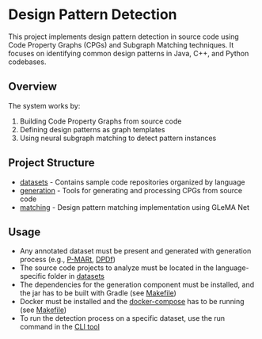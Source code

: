 # Design Pattern Detection

This project implements design pattern detection in source code using Code Property Graphs (CPGs) and Subgraph Matching techniques. It focuses on identifying common design patterns in Java, C++, and Python codebases.

## Overview

The system works by:
1. Building Code Property Graphs from source code
2. Defining design patterns as graph templates
3. Using neural subgraph matching to detect pattern instances

## Project Structure
* [datasets](datasets/) - Contains sample code repositories organized by language
* [generation](generation/) - Tools for generating and processing CPGs from source code
* [matching](matching/) - Design pattern matching implementation using GLeMA Net

## Usage
* Any annotated dataset must be present and generated with generation process (e.g., [P-MARt](./datasets/java/p-mart/), [DPDf](./datasets/java/dpdf/))
* The source code projects to analyze must be located in the language-specific folder in [datasets](datasets/)
* The dependencies for the generation component must be installed, and the jar has to be built with Gradle (see [Makefile](generation/Makefile))
* Docker must be installed and the [docker-compose](docker-compose.yml) has to be running (see [Makefile](Makefile))
* To run the detection process on a specific dataset, use the run command in the [CLI tool](run.py)